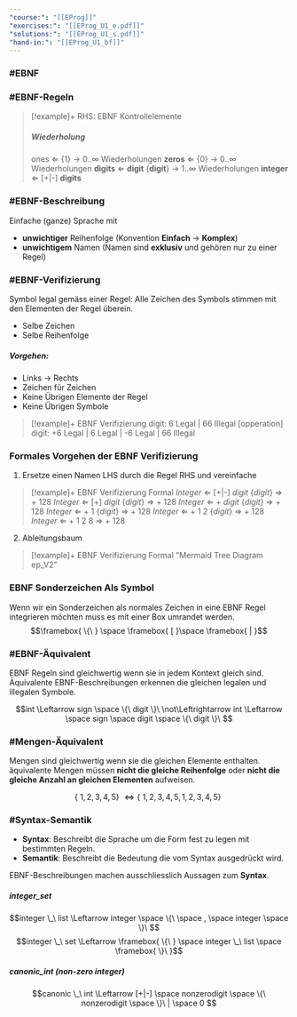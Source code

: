 ```yaml
---
"course:": "[[EProg]]"
"exercises:": "[[EProg_U1_e.pdf]]"
"solutions:": "[[EProg_U1_s.pdf]]"
"hand-in:": "[[EProg_U1_bf]]"
---
```


### #EBNF 

### #EBNF-Regeln 


> [!example]+ RHS: EBNF Kontrollelemente
> ##### Wiederholung
> ones $\Leftarrow$ {1} $\longrightarrow$ $0$..$\infty$ Wiederholungen
> **zeros** $\Leftarrow$ {0} $\longrightarrow$ $0$..$\infty$ Wiederholungen
> **digits** $\Leftarrow$ **digit** {**digit**} $\longrightarrow$ $1$..$\infty$ Wiederholungen
> **integer** $\Leftarrow$ [+|-] **digits**

### #EBNF-Beschreibung 

Einfache (ganze) Sprache mit 
- **unwichtiger** Reihenfolge (Konvention **Einfach** $\rightarrow$ **Komplex**)
- **unwichtigem** Namen (Namen sind **exklusiv** und gehören nur zu einer Regel)

### #EBNF-Verifizierung

Symbol legal gemäss einer Regel: Alle Zeichen des Symbols stimmen mit den Elementen der Regel überein.
- Selbe Zeichen
- Selbe Reihenfolge

##### Vorgehen:

- Links $\rightarrow$ Rechts
- Zeichen für Zeichen
- Keine Übrigen Elemente der Regel
- Keine Übrigen Symbole

> [!example]+ EBNF Verifizierung
> digit: 6 Legal | 66 Illegal
> [opperation] digit: +6 Legal | 6 Legal | -6 Legal | 66 Illegal
> 


### Formales Vorgehen der EBNF Verifizierung

1. Ersetze einen Namen LHS durch die Regel RHS und vereinfache

> [!example]+ EBNF Verifizierung Formal
> *Integer* $\Leftarrow$ [+|-] *digit* {*digit*} $\Rightarrow$ + 128
> *Integer* $\Leftarrow$ [+] *digit* {*digit*} $\Rightarrow$ + 128
> *Integer* $\Leftarrow$ + *digit* {*digit*} $\Rightarrow$ + 128
> *Integer* $\Leftarrow$ + 1 {*digit*} $\Rightarrow$ + 128
> *Integer* $\Leftarrow$ + 1 2 {*digit*} $\Rightarrow$ + 128
> *Integer* $\Leftarrow$ + 1 2 8 $\Rightarrow$ + 128

2. Ableitungsbaum

> [!example]+ EBNF Verifizierung Formal
> "Mermaid Tree Diagram ep_V2"

### EBNF Sonderzeichen Als Symbol 

Wenn wir ein Sonderzeichen als normales Zeichen in eine EBNF Regel integrieren möchten muss es mit einer Box umrandet werden. 
$$\framebox{ \{\ } \space \framebox{ [ }\space  \framebox{ | }$$

### #EBNF-Äquivalent

EBNF Regeln sind gleichwertig wenn sie in jedem Kontext gleich sind. Äquivalente EBNF-Beschreibungen erkennen die gleichen legalen und illegalen Symbole.

$$int \Leftarrow sign \space \{\ digit \}\ \not\Leftrightarrow int \Leftarrow \space sign \space digit \space \{\ digit \}\ $$

### #Mengen-Äquivalent

Mengen sind gleichwertig wenn sie die gleichen Elemente enthalten. äquivalente Mengen müssen **nicht die gleiche Reihenfolge** oder **nicht die gleiche Anzahl an gleichen Elementen** aufweisen.

$$ \{\ 1, 2, 3, 4, 5 \}\ \Leftrightarrow \{\ 1,2,3,4,5,1,2,3,4,5 \}\ $$

### #Syntax-Semantik

- **Syntax**: Beschreibt die Sprache um die Form fest zu legen mit bestimmten Regeln.
- **Semantik**: Beschreibt die Bedeutung die vom Syntax ausgedrückt wird.

EBNF-Beschreibungen machen ausschliesslich Aussagen zum **Syntax**.

##### integer_set

$$integer \_\ list \Leftarrow integer \space \{\ \space , \space integer \space \}\ $$
$$integer \_\ set \Leftarrow \framebox{ \{\ } \space integer \_\ list \space \framebox{ \}\ }$$

##### canonic_int (non-zero integer)

$$canonic \_\ int \Leftarrow [+|-] \space nonzerodigit \space \{\ nonzerodigit \space \}\ | \space 0 $$